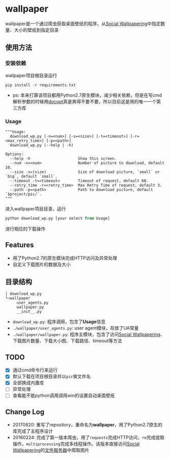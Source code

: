# wallpaper
wallpaper是一个通过爬虫获取桌面壁纸的程序，从[Social Wallpapering](http://www.socwall.com/)中指定数量、大小的壁纸到指定目录

## 使用方法

### 安装依赖
wallpaper项目根目录运行
```shell
pip install -r requirements.txt
```
* ps: 本来打算该项目都用Python2.7原生模块，减少相关依赖，但是在写cmd解析参数的时候用[docopt](https://github.com/docopt/docopt)真是爽得不要不要，所以目前这是用的唯一一个第三方库

### Usage
```
"""Usage:
  download_wp.py [-n=<num>] [-s=<size>] [-t=<timeout>] [-r=<max_retry_time>] [-p=<path>]
  download_wp.py (--help | -h)

Options:
  --help -h                     Show this screen.
  --num -n=<num>                Number of picture to download, default 10.
  --size -s=(size)              Size of download picture, `small` or `big`, default `small`.
  --timeout -t=<timeout>        Timeout of request, default 60.
  --retry_time -r=<retry_time>  Max Retry Time of request, default 3.
  --path -p=<path>              Path to download picture, default `$project/pic/`.
"""
```
进入wallpaper项目目录，运行
```python
python download_wp.py [your select from Usage]
```
进行相应的下载操作

## Features
* 用了Python2.7的原生模块完成HTTP访问及异常处理
* 自定义下载图片的数据及大小

## 目录结构
```shell
│ download_wp.py
└─wallpaper
     user_agents.py
     wallpaper.py
     __init__.py
```
* `download_wp.py`: 程序调用，包含了**Usage**信息
* `./wallpaper/user_agents.py`: user agent模块，存放了UA常量
* `./wallpaper/wallpaper.py`: 程序主模块，包含了访问[Social Wallpapering](http://www.socwall.com/)、下载图片数量、下载大小图、下载路径、timeout等方法

## TODO
* [x] 通过cmd命令行来运行
* [x] 默认下载在项目根目录并以`pic`做文件名
* [x] 全部换成内置库
* [ ] 异常处理
* [ ] 查看能不能python调用调用win的设置自动桌面壁纸

## Change Log
* 20170820: 重写了repository，重命名为**wallpaper**，用了Python2.7原生的库完成了主程序设计
* 20160224: 完成了第一版本爬虫，用了`requests`完成HTTP访问，`re`完成提取操作，`multiprocessing`完成多线程操作。该版本直接访问[Social Wallpapering](http://www.socwall.com/)的[文件服务器](www.socwall.com/images/wallpapers/)中爬取图片
